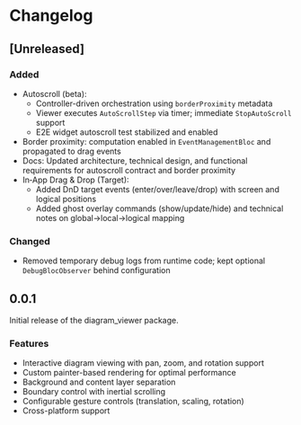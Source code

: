 # Changelog

## [Unreleased]

### Added
- Autoscroll (beta):
  - Controller-driven orchestration using `borderProximity` metadata
  - Viewer executes `AutoScrollStep` via timer; immediate `StopAutoScroll` support
  - E2E widget autoscroll test stabilized and enabled
- Border proximity: computation enabled in `EventManagementBloc` and propagated to drag events
- Docs: Updated architecture, technical design, and functional requirements for autoscroll contract and border proximity
 - In‑App Drag & Drop (Target):
   - Added DnD target events (enter/over/leave/drop) with screen and logical positions
   - Added ghost overlay commands (show/update/hide) and technical notes on global→local→logical mapping

### Changed
- Removed temporary debug logs from runtime code; kept optional `DebugBlocObserver` behind configuration

## 0.0.1

Initial release of the diagram_viewer package.

### Features

* Interactive diagram viewing with pan, zoom, and rotation support
* Custom painter-based rendering for optimal performance
* Background and content layer separation
* Boundary control with inertial scrolling
* Configurable gesture controls (translation, scaling, rotation)
* Cross-platform support
